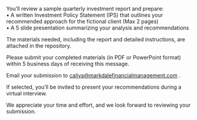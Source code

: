 You’ll review a sample quarterly investment report and prepare:
<br>
• A written Investment Policy Statement (IPS) that outlines your recommended approach for the fictional client (Max 2 pages) <br> 
• A 5 slide presentation summarizing your analysis and recommendations <br>

The materials needed, including the report and detailed instructions, are attached in the repository.

Please submit your completed materials (in PDF or PowerPoint format) within 5 business days of receiving this message.

Email your submission to caliya@markdalefinancialmanagement.com
.

If selected, you’ll be invited to present your recommendations during a virtual interview.

We appreciate your time and effort, and we look forward to reviewing your submission.
